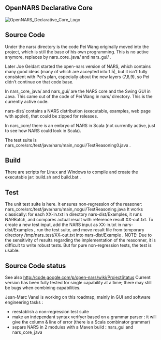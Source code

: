 OpenNARS Declarative Core
-------------------------
![OpenNARS_Declarative_Core_Logo](https://user-images.githubusercontent.com/8284677/53459976-6ee8bb80-3a33-11e9-8ae4-2325fc587565.png)

Source Code
-----------
Under the nars/ directory is the code Pei Wang originally moved into the project, which is still the base of his own programming. This is no active anymore, replaces by nars_core_java/ and nars_gui/ .

Later Joe Geldart started the open-nars version of NARS, which contains many good ideas (many of which are accepted into 1.5), but it isn't fully consistent with Pei's plan, especially about the new layers (7,8,9), so Pei didn't continue on that code base.

In nars_core_java/ and nars_gui/ are the NARS core and the Swing GUI in Java. This came out of the code of Pei Wang in nars/ directory. This is the currently active code.

nars-dist/ contains a NARS distribution (executable, examples, web page with applet), that could be zipped for releases.

In nars_core/ there is an embryo of NARS in Scala (not currently active, just to see how NARS could look in Scala).

The test suite is nars_core/src/test/java/nars/main_nogui/TestReasoning0.java .


Build
-----
There are scripts for Linux and Windows to compile and create the executable jar:
build.sh and build.bat .

Test
----
The unit test suite is here. It ensures non-regression of the reasoner:
nars_core/src/test/java/nars/main_nogui/TestReasoning.java
It works classically: for each  XX-in.txt in directory nars-dist/Examples, it runs NARBatch, and compares actual result with reference result  XX-out.txt.
To create a new test input, add the NARS input as XX-in.txt in nars-dist/Examples , run the test suite, and move result file from temporary directory
/tmp/nars_test/XX-out.txt
into nars-dist/Example .
NOTE:
Due to the sensitivity of results regarding the implementation of the reasonner, it is difficult to write robust tests. But for pure non-regression tests, the test is usable.


Source Code status
------------------
See also http://code.google.com/p/open-nars/wiki/ProjectStatus
Current version has been fully tested for single capability at a time; there may still be bugs when combining capabilities.

Jean-Marc Vanel is working on this roadmap, mainly in GUI and software engineering tasks :
- reestablish a non-regression test suite
- make an independant syntax verifyer based on a grammar parser : it will give the column & line of error (there is a Scala combinator grammar)
- separe NARS in 2 modules with a Maven build : nars_gui and nars_core_java
